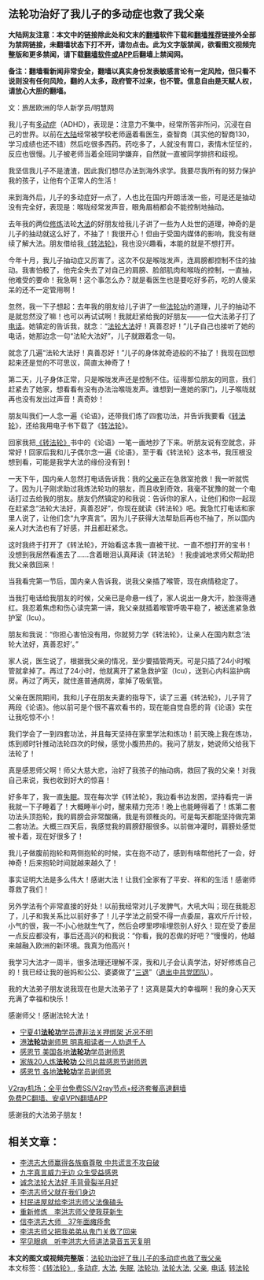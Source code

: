  <h2>法轮功治好了我儿子的多动症也救了我父亲</h2> <p class="notice"><b>大陆网友注意：本文中的链接除此处和文末的<a href="https://github.com/bannedbook/fanqiang" >翻墙</a>软件下载和<a href="https://github.com/killgcd/justmysocks/blob/master/README.md">翻墙推荐</a>链接外全部为禁网链接，未翻墙状态下打不开，请勿点击。此为文字版禁闻，欲看图文视频完整版和更多禁闻，请下载<a href="https://github.com/bannedbook/fanqiang">翻墙软件或APP</a>后翻墙上禁闻网。</p><p>备注：翻墙看新闻非常安全，翻墙以真实身份发表敏感言论有一定风险，但只看不说则没有任何风险，翻的人太多，政府管不过来，也不管。信息自由是天赋人权，请放心大胆的翻墙。</b></p>  <div class="entry"> <p></p> <p>文：旅居欧洲的华人新学员/明慧网</p> <p>我儿子有<a href="https://www.bannedbook.org/bnews/tag/%E5%A4%9A%E5%8A%A8%E7%97%87/" class="st_tag internal_tag" rel="tag" title="标签 多动症 下的日志">多动症</a>（ADHD），表现是：注意力不集中，经常所答非所问，沉浸在自己的世界。以前在<span class='wp_keywordlink_affiliate'><a href="https://www.bannedbook.org/" title="大陆" target="_blank">大陆</a></span>经常被学校老师逼着看医生，查智商（其实他的智商130，学习成绩也还不错）然后吃很多西药。药吃多了，人就没有胃口，表情木怔怔的，反应也很慢。儿子被老师当着全班同学嫌弃，自然就一直被同学排挤和歧视。</p> <p>我坚信我儿子不是渣渣，因此我们想尽办法到海外求学。我要尽我所有的努力保护我的孩子，让他有个正常人的生活！</p> <p>来到海外后，儿子的多动症好一点了，人也比在国内开朗活泼一些，可是还是抽动没有完全好，表现是：喉咙经常发声音，眼角眉梢都会不能控制地抽动。</p> <p>去年我的两位<span class='wp_keywordlink'><a href="https://www.qi-gong.me/" title="气功修炼网" target="_blank">修炼</a></span>法轮<a href="https://www.bannedbook.org/bnews/tag/%E5%A4%A7%E6%B3%95/" class="st_tag internal_tag" rel="tag" title="标签 大法 下的日志">大法</a>的好朋友给我儿子讲了一些为人处世的道理，神奇的是儿子的抽动就这么好了，不抽了！我很开心！但由于受国内媒体的影响，我没有继续了解大法。朋友借给我<a title="《转法轮》" href="http://gb.falundafa.org/chigb/zfl.htm" target="_blank" rel="noopener">《转法轮》</a>，我也没兴趣看，本能的就是不想打开。</p> <p>今年十月，我儿子抽动症又厉害了。这次不仅是喉咙发声，连肩膀都控制不住的抽动。我害怕极了，他完全失去了对自己的肩膀、脸部肌肉和喉咙的控制，一直抽，他难受的要命！我急啊！这个事怎么办？就是看医生也是要吃好多药，吃的人傻呆呆的还不一定管用啊！</p>  <p>忽然，我一下子想起：去年我的朋友给儿子讲了一些<a href="https://www.bannedbook.org/bnews/tag/%e6%b3%95%e8%bd%ae%e5%8a%9f/" class="st_tag internal_tag" rel="tag" title="标签 法轮功 下的日志">法轮功</a>的道理，儿子的抽动不是就忽然没了嘛！也可以再试试啊！我就赶紧给我的好朋友——一位大法弟子打了<a href="https://www.bannedbook.org/bnews/tag/%e7%94%b5%e8%af%9d/" class="st_tag internal_tag" rel="tag" title="标签 电话 下的日志">电话</a>。她镇定的告诉我，就念：“<a href="https://www.bannedbook.org/bnews/tag/%e6%b3%95%e8%bd%ae%e5%a4%a7%e6%b3%95/" class="st_tag internal_tag" rel="tag" title="标签 法轮大法 下的日志">法轮大法</a>好！真善忍好！”儿子自己也接听了她的电话，她那边念一句“法轮大法好”，儿子就跟着念一句。</p> <p>就念了几遍“法轮大法好！真善忍好！”儿子的身体就奇迹般的不抽了！我现在回想起来还是觉的不可思议，简直太神奇了！</p> <p>第二天，儿子身体正常，只是喉咙发声还是控制不住。征得那位朋友的同意，我们赶紧去了她家，想看看有没有办法治喉咙发声。谁想到一進她的家门，儿子喉咙就再也没有发出过声音！真奇妙！</p> <p>朋友叫我们一人念一遍《论语》，还带我们炼了四套功法，并告诉我要看《<span class='wp_keywordlink'><a href="https://gb.falundafa.org/chigb/zfl.htm" title="《转法轮》" target="_blank">转法轮</a></span>》，还给我用电子书下载了《<a href="https://www.bannedbook.org/bnews/tag/%E8%BD%AC%E6%B3%95%E8%BD%AE/" class="st_tag internal_tag" rel="tag" title="标签 转法轮 下的日志">转法轮</a>》。</p> <p>回家我把<a href="https://www.bannedbook.org/bnews/tag/%E3%80%8A%E8%BD%AC%E6%B3%95%E8%BD%AE%E3%80%8B/" class="st_tag internal_tag" rel="tag" title="标签 《转法轮》 下的日志">《转法轮》</a>书中的《论语》一笔一画地抄了下来。听朋友说有空就念，非常好！回家后我和儿子偶尔念一遍《论语》，至于看《转法轮》这本书，我压根没想到看，可能是我学大法的缘份没有到！</p> <p>一天下午，国内亲人忽然打电话告诉我：我的<a href="https://www.bannedbook.org/bnews/tag/%E7%88%B6%E4%BA%B2/" class="st_tag internal_tag" rel="tag" title="标签 父亲 下的日志">父亲</a>正在急救室抢救！我一听就慌了。因为儿子刚求助过我炼法轮功的朋友，而且收到奇效，我毫不犹豫的就一个电话打过去给我的朋友。朋友仍然镇定的和我说：告诉你的家人，让他们和你一起现在赶紧念“法轮大法好，真善忍好”，你现在就读《转法轮》吧。我急忙打电话和家里人说了，让他们念“九字真言”。因为儿子获得大法帮助后再也不抽了，所以国内亲人对大法也有了好感，并且都赶紧念。</p> <p>这时我终于打开了《转法轮》，开始看这本我一直被干扰、一直不想打开的宝书！没想到我居然看進去了……含着眼泪认真拜读《转法轮》！我虔诚地求师父帮助把我父亲救回来！</p>  <p>当我看完第一节后，国内亲人告诉我，说我父亲插了喉管，现在病情稳定了。</p> <p>当我打电话给我朋友的时候，父亲已是命悬一线了，家人说出一身大汗，脸涨得通红。我忍着焦虑和伤心读完第一讲，我父亲就插着喉管呼吸平稳了，被送進紧急救护室（Icu）。</p> <p>朋友和我说：“你担心害怕没有用，你就努力学《转法轮》，让亲人在国内默念‘法轮大法好，真善忍好’。”</p> <p>家人说，医生说了，根据我父亲的情况，至少要插管两天。可是只插了24小时喉管就拿掉了。再过了24小时，他就离开了紧急救护室（Icu），送到心内科监护病房。再过了两天，就住進普通病房，拿掉了吸氧管。</p> <p>父亲在医院期间，我和儿子在朋友夫妻的指导下，读了三遍《转法轮》，儿子背了两段《论语》。他以前可是个很不喜欢看书的，现在能自觉自愿的背《论语》实在让我吃惊不小！</p> <p>我们学会了一到四套功法，并且每天坚持在家里学法和炼功！前天晚上我在炼功，炼到顺时针推动法轮四次的时候，感觉小腹热热的。我问了朋友，她说师父给我下法轮了！</p> <p>真是感恩师父啊！师父大慈大悲，治好了我孩子的抽动病，救回了我的父亲！对我自己来说，我也收到好大的惊喜！</p>  <p>好多年了，我一直<a href="https://www.bannedbook.org/bnews/tag/%e5%a4%b1%e7%9c%a0/" class="st_tag internal_tag" rel="tag" title="标签 失眠 下的日志">失眠</a>。现在每次学《转法轮》，我边看书边发困，坚持看完一讲我就一下子睡着了！大概睡半小时，醒来精力充沛！晚上也能睡得着了！炼第二套功法头顶抱轮，我的肩膀会非常酸痛，我是有颈椎炎的。可是每天都能坚持做完第二套功法。大概三四天后，我感觉我的肩膀舒服很多。以前做冲灌时，肩膀处感觉被卡着，现在好很多了！</p> <p>我儿子做腹前抱轮和两侧抱轮的时候，实在抱不动了，感到有啥帮他托了一会，好神奇！后来抱轮时间就越来越久了！</p> <p>事实证明大法是多么伟大！感谢大法！让我们全家有了平安、祥和的生活！感谢师尊救了我们！</p> <p>另外学法有个非常直接的好处！以前我经常对儿子发脾气，大吼大叫；现在我能忍了，儿子和我关系比以前好多了！儿子学法之前受不得一点委屈，喜欢斤斤计较，小气的很，我一不小心他就生气了，然后会啰里啰嗦埋怨别人好久！现在受了委屈一点反应都没有，事后还高兴的和我说：“你看，我的忍做的好吧？”慢慢的，他越来越融入欧洲的新环境。我真为他高兴！</p> <p>我学习大法才一周半，很多法理还理解不深，我和儿子会认真学法，好好修炼自己的！我已经让我的爸妈和公公、婆婆做了“<span class='wp_keywordlink'><a href="http://tuidang.epochtimes.com/" title="三退-退出党团队" rel="nofollow" target="_blank">三退</a></span>”（<span class='wp_keywordlink'><a href="http://tuidang.epochtimes.com/" title="退出中共党团队" target="_blank">退出中共党团队</a></span>）。</p> <p>我的大法弟子朋友说我现在也是大法弟子了！这真是莫大的幸福啊！我的身心天天充满了幸福和快乐！</p> <p>感谢师父！感谢法轮大法！</p>  <ul class='op-related-articles' title='相关阅读'> <li><a href='https://www.bannedbook.org/bnews/cbnews/20201129/1439048.html' target='_blank'>宁夏41<b>法轮功</b>学员遭非法关押绑架 近况不明</a></li> <li><a href='https://www.bannedbook.org/bnews/taiwannews/20201128/1438823.html' target='_blank'>港<b>法轮功</b>谢师恩 明真相读者一人劝退千人</a></li> <li><a href='https://www.bannedbook.org/bnews/taiwannews/20201128/1438284.html' target='_blank'>感恩节 美国各地<b>法轮功</b>学员谢师恩</a></li> <li><a href='https://www.bannedbook.org/bnews/comments/20201127/1437789.html' target='_blank'>家族20人炼<b>法轮功</b> 公司总裁感恩节谢师恩</a></li> <li><a href='https://www.bannedbook.org/bnews/bannedvideo/20201127/1437717.html' target='_blank'>感恩节 各地<b>法轮功</b>学员谢师恩</a></li> </ul> <p class="texttj"> <a href="https://www.bannedbook.org/forum23/topic22702.html" target="_blank">V2ray机场：全平台免费SS/V2ray节点+经济套餐高速翻墙</a><br/> <a href="https://github.com/bannedbook/fanqiang/wiki/%E7%A6%81%E9%97%BB%E7%BD%91%E5%AE%89%E5%8D%93%E7%BF%BB%E5%A2%99%E6%96%B0%E9%97%BBAPP" target="_blank">免费PC翻墙、安卓VPN翻墙APP</a></p><p>感谢我的大法弟子朋友！</p> <h2>相关文章：</h2> <ul> <li><a href="https://master-li.qi-gong.me/thankmaster/510.html">李洪志大师赢得各族裔尊敬 中共谎言不攻自破</a></li> <li><a href="https://master-li.qi-gong.me/thankmaster/1019.html">九字真言威力无边 众生受益感恩</a></li> <li><a href="https://master-li.qi-gong.me/thankmaster/1866.html">诚念法轮大法好 手背骨裂半月好</a></li> <li><a href="https://master-li.qi-gong.me/thankmaster/1990.html">李洪志师父就在我们身边</a></li> <li><a href="https://master-li.qi-gong.me/thankmaster/1991.html">村民进屋就给李洪志师父法像磕头</a></li> <li><a href="https://master-li.qi-gong.me/thankmaster/2001.html">重新修炼　李洪志师父使我获新生</a></li> <li><a href="https://master-li.qi-gong.me/thankmaster/2002.html">信李洪志大师　37年面瘫痊愈</a></li> <li><a href="https://master-li.qi-gong.me/thankmaster/2004.html">李洪志师父把我弟弟从鬼门关救了回来</a></li> <li><a href="https://master-li.qi-gong.me/thankmaster/2005.html">罕见眼病　听李洪志大师讲法录音五天复明</a></li> </ul> </p><a name='sharetosocial'></a>       <div><b>本文的图文或视频完整版</b>：<a href='https://www.bannedbook.org/bnews/cbnews/20201129/1439122.html'>法轮功治好了我儿子的多动症也救了我父亲</a></div>  </div><!--END ENTRY--> <div class="postfooter"> <div>本文标签：<a href="https://www.bannedbook.org/bnews/tag/%E3%80%8A%E8%BD%AC%E6%B3%95%E8%BD%AE%E3%80%8B/" rel="tag">《转法轮》</a>, <a href="https://www.bannedbook.org/bnews/tag/%E5%A4%9A%E5%8A%A8%E7%97%87/" rel="tag">多动症</a>, <a href="https://www.bannedbook.org/bnews/tag/%E5%A4%A7%E6%B3%95/" rel="tag">大法</a>, <a href="https://www.bannedbook.org/bnews/tag/%e5%a4%b1%e7%9c%a0/" rel="tag">失眠</a>, <a href="https://www.bannedbook.org/bnews/tag/%e6%b3%95%e8%bd%ae%e5%8a%9f/" rel="tag">法轮功</a>, <a href="https://www.bannedbook.org/bnews/tag/%e6%b3%95%e8%bd%ae%e5%a4%a7%e6%b3%95/" rel="tag">法轮大法</a>, <a href="https://www.bannedbook.org/bnews/tag/%E7%88%B6%E4%BA%B2/" rel="tag">父亲</a>, <a href="https://www.bannedbook.org/bnews/tag/%e7%94%b5%e8%af%9d/" rel="tag">电话</a>, <a href="https://www.bannedbook.org/bnews/tag/%E8%BD%AC%E6%B3%95%E8%BD%AE/" rel="tag">转法轮</a></div>  </div><!--END POSTFOOTER--> 